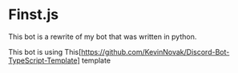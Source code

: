 # Finst.js

This bot is a rewrite of my bot that was written in python.

This bot is using This[https://github.com/KevinNovak/Discord-Bot-TypeScript-Template] template